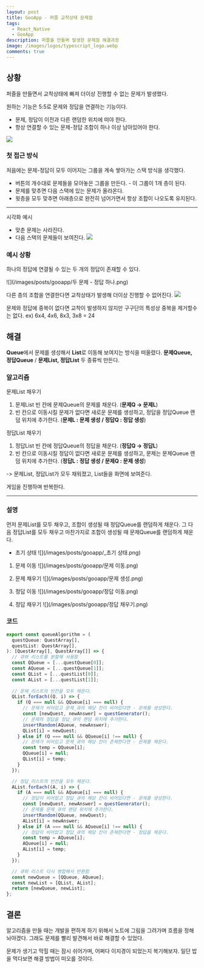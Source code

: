```yaml
---
layout: post
title: GooApp - 퍼즐 교착상태 문제점
tags:
  - React_Native
  - GooApp
description: 퍼즐을 만들며 발생한 문제점 해결과정
image: /images/logos/typescript_logo.webp
comments: true
---
```



## 상황


퍼즐을 만들면서 교착상태에 빠져 더이상 진행할 수 없는 문제가 발생했다.

원하는 기능은 5:5로 문제와 정답을 연결하는 기능이다.
- 문제, 정답이 이전과 다른 랜덤한 위치에 떠야 한다.
- 항상 연결할 수 있는 문제-정답 조합이 하나 이상 남아있어야 한다.

![](/images/posts/gooapp/퀴즈.png)

### 첫 접근 방식

처음에는 문제-정답이 모두 이어지는 그룹을 계속 쌓아가는 스택 방식을 생각했다.
- 버튼의 개수대로 문제들을 모아놓은 그룹을 만든다. - 이 그룹이 1개 층이 된다.
- 문제를 맞추면 다음 스택에 있는 문제가 올라온다.
- 윗층을 모두 맞추면 아래층으로 완전히 넘어가면서 항상 조합이 나오도록 유지된다.

---

시각화 예시
- 맞춘 문제는 사라진다.
- 다음 스택의 문제들이 보여진다.
![](/images/posts/gooapp/try1.png)


### 예시 상황

하나의 정답에 연결될 수 있는 두 개의 정답이 존재할 수 있다.

![](/images/posts/gooapp/두 문제 - 정답 하나.png)

다른 층의 조합을 연결한다면 교착상태가 발생해 더이상 진행할 수 없어진다.
![](/images/posts/gooapp/교착.png)



문제와 정답에 중복이 없다면 교착이 발생하지 않지만 구구단의 특성상 중복을 제거할수는 없다.
ex) 6x4, 4x6, 8x3, 3x8 = 24


## 해결

**Queue**에서 문제를 생성해서 **List**로 이동해 보여지는 방식을 떠올렸다.
**문제Queue, 정답Queue** / **문제List, 정답List** 두 종류씩 만든다.

### 알고리즘

문제List 채우기
1. 문제List 빈 칸에 문제Queue의 문제를 채운다. (**문제Q -> 문제L**)
2. 빈 칸으로 이동시킬 문제가 없다면 새로운 문제를 생성하고, 정답을 정답Queue 랜덤 위치에 추가한다.
   (**문제L : 문제 생성 / 정답Q : 정답 생성**)

정답List 채우기
1. 정답List 빈 칸에 정답Queue의 정답을 채운다. (**정답Q -> 정답L**)
2. 빈 칸으로 이동시킬 정답이 없다면 새로운 문제를 생성하고, 문제는 문제Queue 랜덤 위치에 추가한다.
   (**정답L : 정답 생성 / 문제Q : 문제 생성**)

-> 문제List, 정답List가 모두 채워졌고, List들을 화면에 보여준다.

게임을 진행하며 반복한다.


---

### 설명

먼저 문제List를 모두 채우고, 조합이 생성될 때 정답Queue를 랜덤하게 채운다.
그 다음 정답List를 모두 채우고 마찬가지로 조합이 생성될 때 문제Queue를 랜덤하게 채운다.


- 초기 상태
![](/images/posts/gooapp/_초기 상태.png)

1. 문제 이동
![](/images/posts/gooapp/문제 이동.png)

2. 문제 채우기
![](/images/posts/gooapp/문제 생성.png)

3. 정답 이동
![](/images/posts/gooapp/정답 이동.png)

4. 정답 채우기
![](/images/posts/gooapp/정답 채우기.png)


### 코드

``` ts
export const queueAlgorithm = (
  questQueue: QuestArray[],
  questList: QuestArray[],
): [QuestArray[], QuestArray[]] => {
  // 큐와 리스트를 분할해 사용함
  const QQueue = [...questQueue[0]];
  const AQueue = [...questQueue[1]];
  const QList = [...questList[0]];
  const AList = [...questList[1]];
  
  // 문제_리스트의 빈칸을 모두 채운다.
  QList.forEach((Q, i) => {
    if (Q === null && QQueue[i] === null) {
      // 문제가 비어있고 문제_큐의 해당 칸이 비어있다면 - 문제를 생성한다.
      const [newQuest, newAnswer] = questGenerator();
      // 문제의 정답을 정답_큐의 랜덤 위치에 추가한다.
      insertRandom(AQueue, newAnswer);
      QList[i] = newQuest;
    } else if (Q === null && QQueue[i] !== null) {
      // 문제가 비어있고 문제_큐의 해당 칸이 존제한다면 - 문제를 채운다.
      const temp = QQueue[i];
      QQueue[i] = null;
      QList[i] = temp;
    }
  });

  // 정답_리스트의 빈칸을 모두 채운다.
  AList.forEach((A, i) => {
    if (A === null && AQueue[i] === null) {
      // 정답이 비어있고 정답_큐의 해당 칸이 비어있다면 - 문제를 생성한다.
      const [newQuest, newAnswer] = questGenerator();
      // 문제를 문제_큐의 랜덤 위치에 추가한다.
      insertRandom(QQueue, newQuest);
      AList[i] = newAnswer;
    } else if (A === null && AQueue[i] !== null) {
      // 정답이 비어있고 정답_큐의 해당 칸이 존제한다면 - 정답을 채운다.
      const temp = AQueue[i];
      AQueue[i] = null;
      AList[i] = temp;
    }
  });

  // 큐와 리스트 다시 병합해서 반환함
  const newQueue = [QQueue, AQueue];
  const newList = [QList, AList];
  return [newQueue, newList];
};
```


## 결론

알고리즘을 만들 때는 개발을 편하게 하기 위해서 노트에 그림을 그려가며 흐름을 정해놔야겠다.
그래도 문제를 빨리 발견해서 바로 해결할 수 있었다.

문제가 생기고 막힐 때는 잠시 쉬어가며, 어쩌다 이지경이 되었는지 복기해보자.
일단 밥을 먹다보면 해결 방법이 떠오를 것이다.